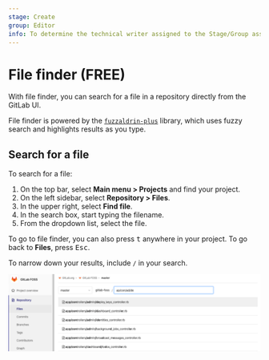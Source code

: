 ```yaml
---
stage: Create
group: Editor
info: To determine the technical writer assigned to the Stage/Group associated with this page, see https://about.gitlab.com/handbook/product/ux/technical-writing/#assignments
---
```


# File finder **(FREE)**

With file finder, you can search for a file in a repository directly from the GitLab UI.

File finder is powered by the [`fuzzaldrin-plus`](https://github.com/jeancroy/fuzz-aldrin-plus) library, which uses fuzzy search and highlights results as you type.

## Search for a file

To search for a file:

1. On the top bar, select **Main menu > Projects** and find your project.
1. On the left sidebar, select **Repository > Files**.
1. In the upper right, select **Find file**.
1. In the search box, start typing the filename.
1. From the dropdown list, select the file.

To go to file finder, you can also press <kbd>t</kbd> anywhere in your project.
To go back to **Files**, press <kbd>Esc</kbd>.

To narrow down your results, include `/` in your search.

![Find file button](img/file_finder_find_file_v12_10.png)
